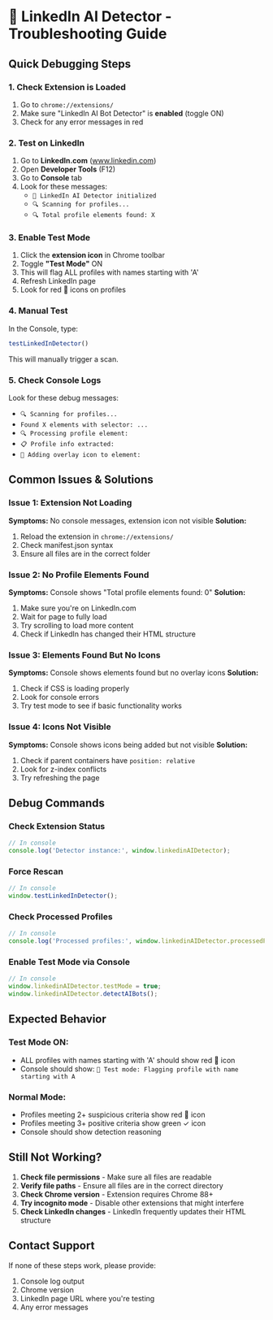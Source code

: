 # 🔧 LinkedIn AI Detector - Troubleshooting Guide

## Quick Debugging Steps

### 1. **Check Extension is Loaded**
1. Go to `chrome://extensions/`
2. Make sure "LinkedIn AI Bot Detector" is **enabled** (toggle ON)
3. Check for any error messages in red

### 2. **Test on LinkedIn**
1. Go to **LinkedIn.com** (www.linkedin.com)
2. Open **Developer Tools** (F12)
3. Go to **Console** tab
4. Look for these messages:
   - `🚀 LinkedIn AI Detector initialized`
   - `🔍 Scanning for profiles...`
   - `🔍 Total profile elements found: X`

### 3. **Enable Test Mode**
1. Click the **extension icon** in Chrome toolbar
2. Toggle **"Test Mode"** ON
3. This will flag ALL profiles with names starting with 'A'
4. Refresh LinkedIn page
5. Look for red 🤖 icons on profiles

### 4. **Manual Test**
In the Console, type:
```javascript
testLinkedInDetector()
```
This will manually trigger a scan.

### 5. **Check Console Logs**
Look for these debug messages:
- `🔍 Scanning for profiles...`
- `Found X elements with selector: ...`
- `🔍 Processing profile element:`
- `📋 Profile info extracted:`
- `🎯 Adding overlay icon to element:`

## Common Issues & Solutions

### Issue 1: Extension Not Loading
**Symptoms:** No console messages, extension icon not visible
**Solution:**
1. Reload the extension in `chrome://extensions/`
2. Check manifest.json syntax
3. Ensure all files are in the correct folder

### Issue 2: No Profile Elements Found
**Symptoms:** Console shows "Total profile elements found: 0"
**Solution:**
1. Make sure you're on LinkedIn.com
2. Wait for page to fully load
3. Try scrolling to load more content
4. Check if LinkedIn has changed their HTML structure

### Issue 3: Elements Found But No Icons
**Symptoms:** Console shows elements found but no overlay icons
**Solution:**
1. Check if CSS is loading properly
2. Look for console errors
3. Try test mode to see if basic functionality works

### Issue 4: Icons Not Visible
**Symptoms:** Console shows icons being added but not visible
**Solution:**
1. Check if parent containers have `position: relative`
2. Look for z-index conflicts
3. Try refreshing the page

## Debug Commands

### Check Extension Status
```javascript
// In console
console.log('Detector instance:', window.linkedinAIDetector);
```

### Force Rescan
```javascript
// In console
window.testLinkedInDetector();
```

### Check Processed Profiles
```javascript
// In console
console.log('Processed profiles:', window.linkedinAIDetector.processedProfiles.size);
```

### Enable Test Mode via Console
```javascript
// In console
window.linkedinAIDetector.testMode = true;
window.linkedinAIDetector.detectAIBots();
```

## Expected Behavior

### Test Mode ON:
- ALL profiles with names starting with 'A' should show red 🤖 icon
- Console should show: `🧪 Test mode: Flagging profile with name starting with A`

### Normal Mode:
- Profiles meeting 2+ suspicious criteria show red 🤖 icon
- Profiles meeting 3+ positive criteria show green ✓ icon
- Console should show detection reasoning

## Still Not Working?

1. **Check file permissions** - Make sure all files are readable
2. **Verify file paths** - Ensure all files are in the correct directory
3. **Check Chrome version** - Extension requires Chrome 88+
4. **Try incognito mode** - Disable other extensions that might interfere
5. **Check LinkedIn changes** - LinkedIn frequently updates their HTML structure

## Contact Support

If none of these steps work, please provide:
1. Console log output
2. Chrome version
3. LinkedIn page URL where you're testing
4. Any error messages
